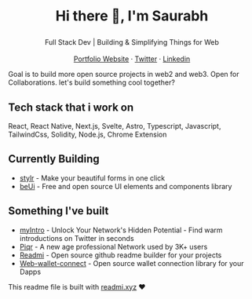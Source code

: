 # <p align="center">Hi there 👋, I'm Saurabh</p>
<p align="center">
  Full Stack Dev | Building & Simplifying Things for Web
    <br />
    <br />
    <a href="https://saura3h.xyz" target="_blank">Portfolio Website</a>
    ·
    <a href="https://twitter.com/saurra3h" target="_blank">Twitter</a>
    ·
    <a href="https://linkedin.com/in/starc007" target="_blank">Linkedin</a>
  </p>

Goal is to build more open source projects in web2 and web3. Open for Collaborations. let's build something cool together?
    
## Tech stack that i work on
React, React Native, Next.js, Svelte, Astro, Typescript, Javascript, TailwindCss, Solidity, Node.js, Chrome Extension

## Currently Building
- [stylr](https://stylr.xyz) - Make your beautiful forms in one click
- [beUi](https://beui.xyz) - Free and open source UI elements and components library

## Something I've built
- [myIntro](https://myintro.xyz) - Unlock Your Network's Hidden Potential - Find warm introductions on Twitter in seconds
- [Piqr](https://piqr.in) - A new age professional Network used by 3K+ users
- [Readmi](https://readmi.xyz) - Open source github readme builder for your projects
- [Web-wallet-connect](https://github.com/starc007/web3-wallet-connect) - Open source wallet connection library for your Dapps

<!--- p>&nbsp;<img src="https://github-readme-stats.vercel.app/api?username=starc007&show_icons=true&locale=en" alt="starc007" /></p> -->
    

This readme file is built with [readmi.xyz](https://readmi.xyz) ❤️
